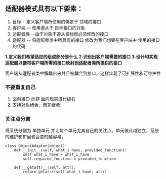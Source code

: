 ## 适配器模式具有以下要素：
1. 目标  --定义客户端所使用的特定于 领域的接口
2. 客户端  -- 使用遵从于 目标接口的对象
3. 适配者类  --由于对象不遵从目标而必须修改的接口
4. 适配器  -- 将适配者类中所具有的接口 修改为我们想要在客户端中 使用的接口的代码


**1.定义我们希望适应的组成部分是什么**
**2.识别出客户端需要的接口**
**3.设计和实现适配器以便将客户端所需的接口映射到适配者类所提供的接口**


客户端从适配者类中解耦出来并且被耦合到接口，这样实现了可扩展性和可维护性

### 不要重复自己

1. 面向接口 而非 面向现实进行编程
2. 支持对象组合，而非继承

### 关注点分离
 
将系统分割为 单独单元 并让每个单元尤其自己的关注点。单元彼此越独立，系统的维护和扩展也会变的越容易。


```
class ObjectAdapter(object):
    def __init__(self, what_i_have, provided_function):
        self.what_i_have = what_i_have
        self.required_function = provided_function
    
    def __getattr__(self, attr):
        return getatrr(self.what_i_have, attr)
        
```
